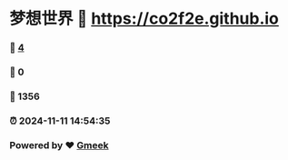 # 梦想世界 :link: https://co2f2e.github.io 
### :page_facing_up: [4](https://co2f2e.github.io/tag.html) 
### :speech_balloon: 0 
### :hibiscus: 1356 
### :alarm_clock: 2024-11-11 14:54:35 
### Powered by :heart: [Gmeek](https://github.com/Meekdai/Gmeek)
